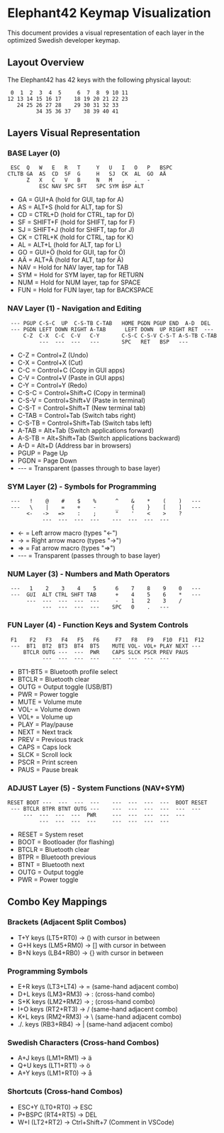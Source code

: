 # Elephant42 Keymap Visualization

This document provides a visual representation of each layer in the optimized Swedish developer keymap.

## Layout Overview

The Elephant42 has 42 keys with the following physical layout:

```
 0  1  2  3  4  5     6  7  8  9 10 11
12 13 14 15 16 17    18 19 20 21 22 23
   24 25 26 27 28    29 30 31 32 33   
         34 35 36 37    38 39 40 41   
```
     
## Layers Visual Representation

### BASE Layer (0)

```
 ESC  Q   W   E   R   T     Y   U   I   O   P   BSPC
CTLTB GA  AS  CD  SF  G     H   SJ  CK  AL  GO  AÄ
      Z   X   C   V   B     N   M   ,   .   -   
          ESC NAV SPC SFT   SPC SYM BSP ALT
```

- GA = GUI+A (hold for GUI, tap for A)
- AS = ALT+S (hold for ALT, tap for S)
- CD = CTRL+D (hold for CTRL, tap for D)
- SF = SHIFT+F (hold for SHIFT, tap for F)
- SJ = SHIFT+J (hold for SHIFT, tap for J)
- CK = CTRL+K (hold for CTRL, tap for K)
- AL = ALT+L (hold for ALT, tap for L)
- GO = GUI+Ö (hold for GUI, tap for Ö)
- AÄ = ALT+Ä (hold for ALT, tap for Ä)
- NAV = Hold for NAV layer, tap for TAB
- SYM = Hold for SYM layer, tap for RETURN
- NUM = Hold for NUM layer, tap for SPACE
- FUN = Hold for FUN layer, tap for BACKSPACE

### NAV Layer (1) - Navigation and Editing

```
 --- PGUP C-S-C  UP  C-S-TB C-TAB   HOME PGDN PGUP END  A-D  DEL
 --- PGDN LEFT DOWN RIGHT A-TAB      LEFT DOWN  UP RIGHT RET  ---
     C-Z  C-X  C-C  C-V   C-Y       C-S-C C-S-V C-S-T A-S-TB C-TAB
          ---  ---  ---   ---       SPC   RET   BSP   ---
```

- C-Z = Control+Z (Undo)
- C-X = Control+X (Cut)
- C-C = Control+C (Copy in GUI apps)
- C-V = Control+V (Paste in GUI apps)
- C-Y = Control+Y (Redo)
- C-S-C = Control+Shift+C (Copy in terminal)
- C-S-V = Control+Shift+V (Paste in terminal)
- C-S-T = Control+Shift+T (New terminal tab)
- C-TAB = Control+Tab (Switch tabs right)
- C-S-TB = Control+Shift+Tab (Switch tabs left)
- A-TAB = Alt+Tab (Switch applications forward)
- A-S-TB = Alt+Shift+Tab (Switch applications backward)
- A-D = Alt+D (Address bar in browsers)
- PGUP = Page Up
- PGDN = Page Down
- --- = Transparent (passes through to base layer)

### SYM Layer (2) - Symbols for Programming

```
 ---   !    @    #    $    %      ^    &    *    (    )   ---
 ---   \    |    =    +    -      _    {    }    [    ]   ---
      <-   ->   =>    :    ;      "    '    <    >    ?   
           ---  ---  ---  ---    ---  ---  ---  ---
```

- <- = Left arrow macro (types "<-")
- -> = Right arrow macro (types "->") 
- => = Fat arrow macro (types "=>")
- --- = Transparent (passes through to base layer)

### NUM Layer (3) - Numbers and Math Operators

```
 ---   1    2    3    4    5      6    7    8    9    0   ---
 ---  GUI  ALT CTRL SHFT TAB      +    4    5    6    *   ---
      ---  ---  ---  ---  ---     -    1    2    3    /   
           ---  ---  ---  ---    SPC   0    .   ---
```

### FUN Layer (4) - Function Keys and System Controls

```
 F1    F2   F3   F4   F5   F6     F7   F8   F9   F10  F11  F12
 ---  BT1  BT2  BT3  BT4  BT5    MUTE VOL- VOL+ PLAY NEXT ---
     BTCLR OUTG ---  ---  PWR    CAPS SLCK PSCR PREV PAUS 
           ---  ---  ---  ---    ---  ---  ---  ---
```

- BT1-BT5 = Bluetooth profile select
- BTCLR = Bluetooth clear
- OUTG = Output toggle (USB/BT)
- PWR = Power toggle
- MUTE = Volume mute
- VOL- = Volume down
- VOL+ = Volume up
- PLAY = Play/pause
- NEXT = Next track
- PREV = Previous track
- CAPS = Caps lock
- SLCK = Scroll lock
- PSCR = Print screen
- PAUS = Pause break

### ADJUST Layer (5) - System Functions (NAV+SYM)

```
RESET BOOT ---  ---  ---  ---    ---  ---  ---  ---  BOOT RESET
 --- BTCLR BTPR BTNT OUTG ---    ---  ---  ---  ---  ---  ---
     ---  ---  ---  ---  PWR     ---  ---  ---  ---  ---  
          ---  ---  ---  ---     ---  ---  ---  ---
```

- RESET = System reset
- BOOT = Bootloader (for flashing)
- BTCLR = Bluetooth clear
- BTPR = Bluetooth previous
- BTNT = Bluetooth next
- OUTG = Output toggle
- PWR = Power toggle

## Combo Key Mappings

### Brackets (Adjacent Split Combos)
- T+Y keys (LT5+RT0) → () with cursor in between
- G+H keys (LM5+RM0) → [] with cursor in between
- B+N keys (LB4+RB0) → {} with cursor in between

### Programming Symbols
- E+R keys (LT3+LT4) → = (same-hand adjacent combo)
- D+L keys (LM3+RM3) → : (cross-hand combo)
- S+K keys (LM2+RM2) → ; (cross-hand combo)
- I+O keys (RT2+RT3) → / (same-hand adjacent combo)
- K+L keys (RM2+RM3) → \ (same-hand adjacent combo)
- ./. keys (RB3+RB4) → | (same-hand adjacent combo)

### Swedish Characters (Cross-hand Combos)
- A+J keys (LM1+RM1) → ä
- Q+U keys (LT1+RT1) → ö
- A+Y keys (LM1+RT0) → å

### Shortcuts (Cross-hand Combos)
- ESC+Y (LT0+RT0) → ESC
- P+BSPC (RT4+RT5) → DEL
- W+I (LT2+RT2) → Ctrl+Shift+7 (Comment in VSCode)